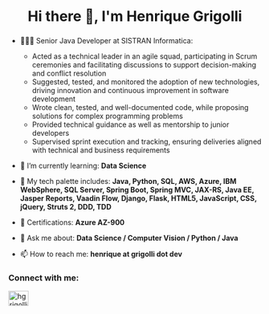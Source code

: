 <h1 align="center">Hi there 👋, I'm Henrique Grigolli</h1>
<h3 align="center"></h3>

- 👨🏻‍💻 Senior Java Developer at SISTRAN Informatica:
  - Acted as a technical leader in an agile squad, participating in Scrum ceremonies and facilitating discussions to
  support decision-making and conflict resolution
  - Suggested, tested, and monitored the adoption of new technologies, driving innovation and continuous
  improvement in software development
  - Wrote clean, tested, and well-documented code, while proposing solutions for complex programming problems
  - Provided technical guidance as well as mentorship to junior developers
  - Supervised sprint execution and tracking, ensuring deliveries aligned with technical and business requirements

- 🌱 I’m currently learning: **Data Science**

- 🎨 My tech palette includes: **Java, Python, SQL, AWS, Azure, IBM WebSphere, SQL Server, Spring Boot, Spring MVC, JAX-RS, Java EE, Jasper Reports, Vaadin Flow,  Django, Flask, HTML5, JavaScript, CSS, jQuery, Struts 2, DDD, TDD**

- 🌟 Certifications: **Azure AZ-900**

- 💬 Ask me about: **Data Science / Computer Vision / Python / Java**

- 📫 How to reach me: **henrique at grigolli dot dev**

<h3 align="left">Connect with me:</h3>
<p align="left">
<a href="https://linkedin.com/in/hgrigolli" target="blank"><img align="center" src="https://raw.githubusercontent.com/rahuldkjain/github-profile-readme-generator/master/src/images/icons/Social/linked-in-alt.svg" alt="hgrigolli" height="30" width="40" /></a>
</p>
